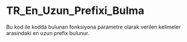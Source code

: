 # TR_En_Uzun_Prefixi_Bulma

Bu kod ile kodda bulunan fonksiyona parametre olarak verilen kelimeler arasindaki en uzun prefix bulunur.
